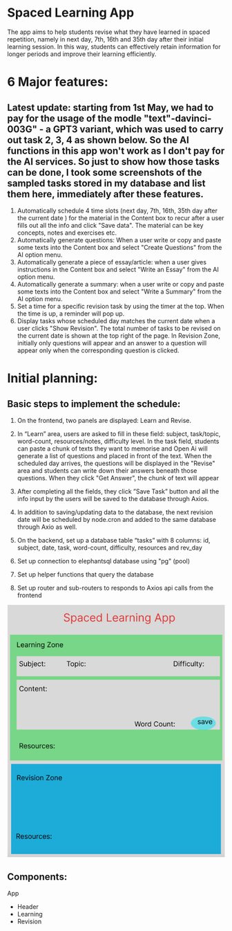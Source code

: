 # Spaced Learning App

The app aims to help students revise what they have learned in spaced repetition, namely in next day, 7th, 16th and 35th day after their initial learning session. In this way, students can effectively retain information for longer periods and improve their learning efficiently.

# 6 Major features:

## Latest update: starting from 1st May, we had to pay for the usage of the modle "text"-davinci-003G" - a GPT3 variant, which was used to carry out task 2, 3, 4 as shown below. So the AI functions in this app won't work as I don't pay for the AI services. So just to show how those tasks can be done, I took some screenshots of the sampled tasks stored in my database and list them here, immediately after these features.

1. Automatically schedule 4 time slots (next day, 7th, 16th, 35th day after the current date ) for the material in the Content box to recur after a user fills out all the info and click "Save data". The material can be key concepts, notes and exercises etc.
2. Automatically generate questions: When a user write or copy and paste some texts into the Content box and select "Create Questions" from the AI option menu.
3. Automatically generate a piece of essay/article: when a user gives instructions in the Content box and select "Write an Essay" from the AI option menu.
4. Automatically generate a summary: when a user write or copy and paste some texts into the Content box and select "Write a Summary" from the AI option menu.
5. Set a time for a specific revision task by using the timer at the top. When the time is up, a reminder will pop up.
6. Display tasks whose scheduled day matches the current date when a user clicks "Show Revision". The total number of tasks to be revised on the current date is shown at the top right of the page. In Revision Zone, initially only questions will appear and an answer to a question will appear only when the corresponding question is clicked.

# Initial planning:

## Basic steps to implement the schedule:

1. On the frontend, two panels are displayed: Learn and Revise.

2. In “Learn” area, users are asked to fill in these field: subject, task/topic, word-count, resources/notes, difficulty level. In the task field, students can paste a chunk of texts they want to memorise and Open Ai will generate a list of questions and placed in front of the text. When the scheduled day arrives, the questions will be displayed in the "Revise" area and students can write down their answers beneath those questions. When they click "Get Answer", the chunk of text will appear

3. After completing all the fields, they click ”Save Task” button and all the info input by the users will be saved to the database through Axios.

4. In addition to saving/updating data to the database, the next revision date will be scheduled by node.cron and added to the same database through Axio as well.

5. On the backend, set up a database table “tasks” with 8 columns: id, subject, date, task, word-count, difficulty, resources and rev_day

6. Set up connection to elephantsql database using "pg" (pool)

7. Set up helper functions that query the database

8. Set up router and sub-routers to responds to Axios api calls from the frontend

![Wireframe for App UI](https://github.com/JeremyXZ/spaced-learning-frontend/blob/main/src/images/learning-app%20wireframe.png)

## Components:

App

- Header
- Learning
- Revision
